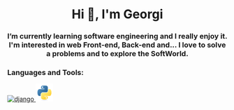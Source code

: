 <h1 align="center">Hi 👋, I'm Georgi</h1>
<h3 align="center">I’m currently learning software engineering and I really enjoy it. I'm interested in web Front-end, Back-end and... I love to solve a problems and to explore the SoftWorld.</h3>


<h3 align="left">Languages and Tools:</h3>
<p align="left"> <a href="https://www.djangoproject.com/" target="_blank" rel="noreferrer"> <img src="https://cdn.worldvectorlogo.com/logos/django.svg" alt="django" width="40" height="40"/> </a> <a href="https://www.python.org" target="_blank" rel="noreferrer"> <img src="https://raw.githubusercontent.com/devicons/devicon/master/icons/python/python-original.svg" alt="python" width="40" height="40"/> </a> </p>

